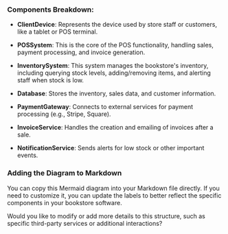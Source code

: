 
### Components Breakdown:

- **ClientDevice**: Represents the device used by store staff or customers, like a tablet or POS terminal.
  
- **POSSystem**: This is the core of the POS functionality, handling sales, payment processing, and invoice generation.
  
- **InventorySystem**: This system manages the bookstore's inventory, including querying stock levels, adding/removing items, and alerting staff when stock is low.
  
- **Database**: Stores the inventory, sales data, and customer information.
  
- **PaymentGateway**: Connects to external services for payment processing (e.g., Stripe, Square).
  
- **InvoiceService**: Handles the creation and emailing of invoices after a sale.
  
- **NotificationService**: Sends alerts for low stock or other important events.

### Adding the Diagram to Markdown

You can copy this Mermaid diagram into your Markdown file directly. If you need to customize it, you can update the labels to better reflect the specific components in your bookstore software.

Would you like to modify or add more details to this structure, such as specific third-party services or additional interactions?
